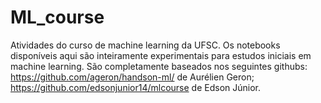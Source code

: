 # ML_course
Atividades do curso de machine learning da UFSC.
Os notebooks disponíveis aqui são inteiramente experimentais para estudos iniciais em machine learning.
São completamente baseados nos seguintes githubs:
https://github.com/ageron/handson-ml/   de Aurélien Geron;
https://github.com/edsonjunior14/mlcourse de Edson Júnior.

